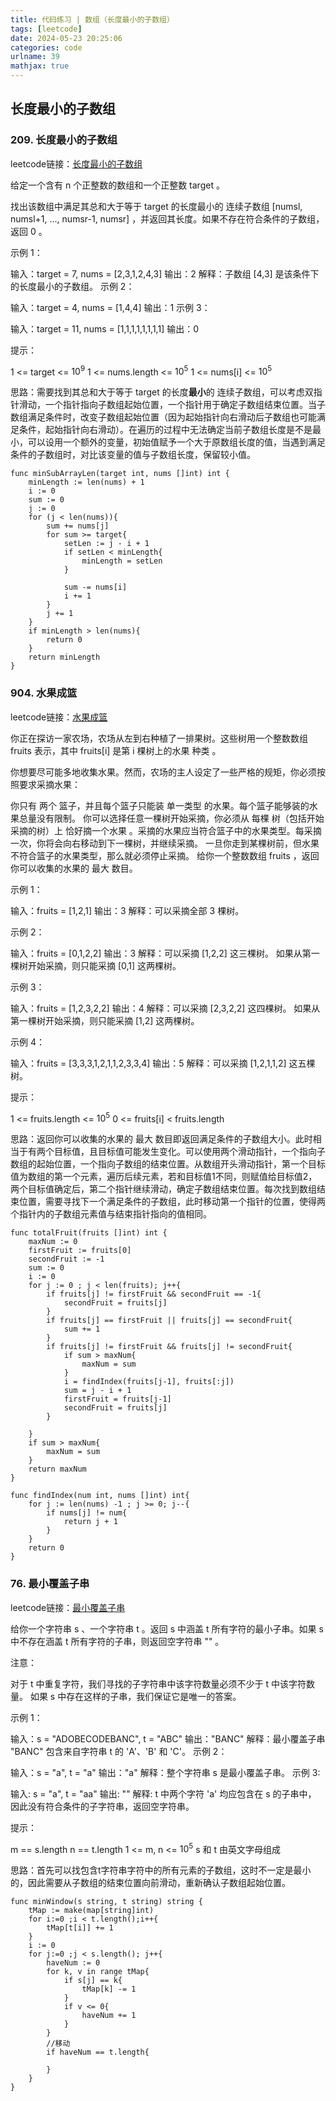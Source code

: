 ```yaml
---
title: 代码练习 | 数组（长度最小的子数组）
tags: [leetcode]
date: 2024-05-23 20:25:06
categories: code
urlname: 39
mathjax: true
---
```



## 长度最小的子数组


### 209. 长度最小的子数组

leetcode链接：[长度最小的子数组][1]

给定一个含有 n 个正整数的数组和一个正整数 target 。

找出该数组中满足其总和大于等于 target 的长度最小的 连续子数组 [numsl, numsl+1, ..., numsr-1, numsr] ，并返回其长度。如果不存在符合条件的子数组，返回 0 。

 

示例 1：

输入：target = 7, nums = [2,3,1,2,4,3]
输出：2
解释：子数组 [4,3] 是该条件下的长度最小的子数组。
示例 2：

输入：target = 4, nums = [1,4,4]
输出：1
示例 3：

输入：target = 11, nums = [1,1,1,1,1,1,1,1]
输出：0
 

提示：

1 <= target <= $10^9$
1 <= nums.length <= $10^5$
1 <= nums[i] <= $10^5$


思路：需要找到其总和大于等于 target 的长度**最小**的 连续子数组，可以考虑双指针滑动，一个指针指向子数组起始位置，一个指针用于确定子数组结束位置。当子数组满足条件时，改变子数组起始位置（因为起始指针向右滑动后子数组也可能满足条件，起始指针向右滑动）。在遍历的过程中无法确定当前子数组长度是不是最小，可以设用一个额外的变量，初始值赋予一个大于原数组长度的值，当遇到满足条件的子数组时，对比该变量的值与子数组长度，保留较小值。

```
func minSubArrayLen(target int, nums []int) int {
    minLength := len(nums) + 1
    i := 0
    sum := 0
    j := 0
    for (j < len(nums)){
        sum += nums[j]
        for sum >= target{
            setLen := j - i + 1
            if setLen < minLength{
                minLength = setLen
            }
            
            sum -= nums[i] 
            i += 1
        }
        j += 1
    }
    if minLength > len(nums){
        return 0
    }
    return minLength
}

```


### 904. 水果成篮

leetcode链接：[水果成篮][2]

你正在探访一家农场，农场从左到右种植了一排果树。这些树用一个整数数组 fruits 表示，其中 fruits[i] 是第 i 棵树上的水果 种类 。

你想要尽可能多地收集水果。然而，农场的主人设定了一些严格的规矩，你必须按照要求采摘水果：

你只有 两个 篮子，并且每个篮子只能装 单一类型 的水果。每个篮子能够装的水果总量没有限制。
你可以选择任意一棵树开始采摘，你必须从 每棵 树（包括开始采摘的树）上 恰好摘一个水果 。采摘的水果应当符合篮子中的水果类型。每采摘一次，你将会向右移动到下一棵树，并继续采摘。
一旦你走到某棵树前，但水果不符合篮子的水果类型，那么就必须停止采摘。
给你一个整数数组 fruits ，返回你可以收集的水果的 最大 数目。

示例 1：

输入：fruits = [1,2,1]
输出：3
解释：可以采摘全部 3 棵树。


示例 2：

输入：fruits = [0,1,2,2]
输出：3
解释：可以采摘 [1,2,2] 这三棵树。
如果从第一棵树开始采摘，则只能采摘 [0,1] 这两棵树。


示例 3：

输入：fruits = [1,2,3,2,2]
输出：4
解释：可以采摘 [2,3,2,2] 这四棵树。
如果从第一棵树开始采摘，则只能采摘 [1,2] 这两棵树。


示例 4：

输入：fruits = [3,3,3,1,2,1,1,2,3,3,4]
输出：5
解释：可以采摘 [1,2,1,1,2] 这五棵树。

提示：

1 <= fruits.length <= $10^5$
0 <= fruits[i] < fruits.length


思路：返回你可以收集的水果的 最大 数目即返回满足条件的子数组大小。此时相当于有两个目标值，且目标值可能发生变化。可以使用两个滑动指针，一个指向子数组的起始位置，一个指向子数组的结束位置。从数组开头滑动指针，第一个目标值为数组的第一个元素，遍历后续元素，若和目标值1不同，则赋值给目标值2，两个目标值确定后，第二个指针继续滑动，确定子数组结束位置。每次找到数组结束位置，需要寻找下一个满足条件的子数组，此时移动第一个指针的位置，使得两个指针内的子数组元素值与结束指针指向的值相同。


```
func totalFruit(fruits []int) int {
    maxNum := 0
    firstFruit := fruits[0]
    secondFruit := -1
    sum := 0
    i := 0
    for j := 0 ; j < len(fruits); j++{
        if fruits[j] != firstFruit && secondFruit == -1{
            secondFruit = fruits[j]
        }
        if fruits[j] == firstFruit || fruits[j] == secondFruit{
            sum += 1
        }
        if fruits[j] != firstFruit && fruits[j] != secondFruit{
            if sum > maxNum{
                maxNum = sum
            }
            i = findIndex(fruits[j-1], fruits[:j])
            sum = j - i + 1
            firstFruit = fruits[j-1]
            secondFruit = fruits[j]
        }
        
    }
    if sum > maxNum{
        maxNum = sum
    }
    return maxNum
}

func findIndex(num int, nums []int) int{
    for j := len(nums) -1 ; j >= 0; j--{
        if nums[j] != num{
            return j + 1
        }
    }
    return 0
}

```



### 76. 最小覆盖子串

leetcode链接：[最小覆盖子串][3]


给你一个字符串 s 、一个字符串 t 。返回 s 中涵盖 t 所有字符的最小子串。如果 s 中不存在涵盖 t 所有字符的子串，则返回空字符串 "" 。

 

注意：

对于 t 中重复字符，我们寻找的子字符串中该字符数量必须不少于 t 中该字符数量。
如果 s 中存在这样的子串，我们保证它是唯一的答案。
 

示例 1：

输入：s = "ADOBECODEBANC", t = "ABC"
输出："BANC"
解释：最小覆盖子串 "BANC" 包含来自字符串 t 的 'A'、'B' 和 'C'。
示例 2：

输入：s = "a", t = "a"
输出："a"
解释：整个字符串 s 是最小覆盖子串。
示例 3:

输入: s = "a", t = "aa"
输出: ""
解释: t 中两个字符 'a' 均应包含在 s 的子串中，
因此没有符合条件的子字符串，返回空字符串。
 

提示：

m == s.length
n == t.length
1 <= m, n <= $10^5$
s 和 t 由英文字母组成



思路：首先可以找包含t字符串字符中的所有元素的子数组，这时不一定是最小的，因此需要从子数组的结束位置向前滑动，重新确认子数组起始位置。


```
func minWindow(s string, t string) string {
    tMap := make(map[string]int)
    for i:=0 ;i < t.length();i++{
        tMap[t[i]] += 1 
    }
    i := 0
    for j:=0 ;j < s.length(); j++{
        haveNum := 0
        for k, v in range tMap{
            if s[j] == k{
                tMap[k] -= 1
            }
            if v <= 0{
                haveNum += 1
            }
        }
        //移动
        if haveNum == t.length{
            
        }
    }
}


```

[1]: https://leetcode.cn/problems/minimum-size-subarray-sum/description/
[2]: https://leetcode.cn/problems/fruit-into-baskets/description/
[3]: https://leetcode.cn/problems/minimum-window-substring/description/